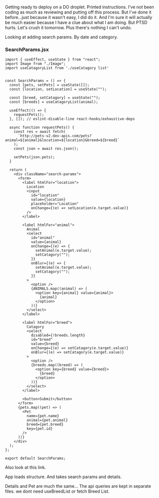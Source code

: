Getting ready to deploy on a DO droplet. Printed instructions. I've not been coding as much as reviewing and putting off this process. But I've done it before...just because it wasn't easy, I did do it. And I'm sure it will actually be much easier because I have a clue about what I am doing. But PTSD hurts. Let's crush it tomorrow. Plus there's nothing I can't undo. 

Looking at adding search params. By date and category. 

### SearchParams.jsx

```
import { useEffect, useState } from "react";
import Image from "./Image";
import useCatagoryList from './useCatagory list'


const SearchParams = () => {
  const [pets, setPets] = useState([]);
  const [location, setLocation] = useState("");

  const [breed, setCatagory] = useState("");
  const [breeds] = useCatagoryList(animal);

  useEffect(() => {
    requestPets();
  }, []); // eslint-disable-line react-hooks/exhaustive-deps

  async function requestPets() {
    const res = await fetch(
      `http://pets-v2.dev-apis.com/pets?animal=${animal}&location=${location}&breed=${breed}`
    );
    const json = await res.json();

    setPets(json.pets);
  }

  return (
    <div className="search-params">
      <form>
        <label htmlFor="location">
          Location
          <input
            id="location"
            value={location}
            placeholder="Location"
            onChange={(e) => setLocation(e.target.value)}
          />
        </label>

        <label htmlFor="animal">
          Animal
          <select
            id="animal"
            value={animal}
            onChange={(e) => {
              setAnimal(e.target.value);
              setCatagory("");
            }}
            onBlur={(e) => {
              setAnimal(e.target.value);
              setCatagory("");
            }}
          >
            <option />
            {ANIMALS.map((animal) => (
              <option key={animal} value={animal}>
                {animal}
              </option>
            ))}
          </select>
        </label>

        <label htmlFor="breed">
          Catagory
          <select
            disabled={!breeds.length}
            id="breed"
            value={breed}
            onChange={(e) => setCatagory(e.target.value)}
            onBlur={(e) => setCatagory(e.target.value)}
          >
            <option />
            {breeds.map((breed) => (
              <option key={breed} value={breed}>
                {breed}
              </option>
            ))}
          </select>
        </label>

        <button>Submit</button>
      </form>
      {pets.map((pet) => (
        <Pet
          name={pet.name}
          animal={pet.animal}
          breed={pet.breed}
          key={pet.id}
        />
      ))}
    </div>
  );
};

export default SearchParams;
```

Also look at this link.

App loads structure. And takes search params and details. 

Details and Pet are much the same...
The api queries are kept in separate files. we dont need useBreedList or fetch Breed List.